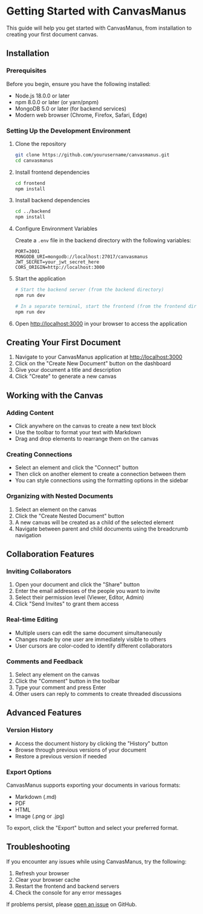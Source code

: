 # Getting Started with CanvasManus

This guide will help you get started with CanvasManus, from installation to creating your first document canvas.

## Installation

### Prerequisites

Before you begin, ensure you have the following installed:

- Node.js 18.0.0 or later
- npm 8.0.0 or later (or yarn/pnpm)
- MongoDB 5.0 or later (for backend services)
- Modern web browser (Chrome, Firefox, Safari, Edge)

### Setting Up the Development Environment

1. Clone the repository
   ```bash
   git clone https://github.com/yourusername/canvasmanus.git
   cd canvasmanus
   ```

2. Install frontend dependencies
   ```bash
   cd frontend
   npm install
   ```

3. Install backend dependencies
   ```bash
   cd ../backend
   npm install
   ```

4. Configure Environment Variables
   
   Create a `.env` file in the backend directory with the following variables:
   ```
   PORT=3001
   MONGODB_URI=mongodb://localhost:27017/canvasmanus
   JWT_SECRET=your_jwt_secret_here
   CORS_ORIGIN=http://localhost:3000
   ```

5. Start the application
   ```bash
   # Start the backend server (from the backend directory)
   npm run dev

   # In a separate terminal, start the frontend (from the frontend directory)
   npm run dev
   ```

6. Open [http://localhost:3000](http://localhost:3000) in your browser to access the application

## Creating Your First Document

1. Navigate to your CanvasManus application at [http://localhost:3000](http://localhost:3000)
2. Click on the "Create New Document" button on the dashboard
3. Give your document a title and description
4. Click "Create" to generate a new canvas

## Working with the Canvas

### Adding Content

- Click anywhere on the canvas to create a new text block
- Use the toolbar to format your text with Markdown
- Drag and drop elements to rearrange them on the canvas

### Creating Connections

- Select an element and click the "Connect" button
- Then click on another element to create a connection between them
- You can style connections using the formatting options in the sidebar

### Organizing with Nested Documents

1. Select an element on the canvas
2. Click the "Create Nested Document" button
3. A new canvas will be created as a child of the selected element
4. Navigate between parent and child documents using the breadcrumb navigation

## Collaboration Features

### Inviting Collaborators

1. Open your document and click the "Share" button
2. Enter the email addresses of the people you want to invite
3. Select their permission level (Viewer, Editor, Admin)
4. Click "Send Invites" to grant them access

### Real-time Editing

- Multiple users can edit the same document simultaneously
- Changes made by one user are immediately visible to others
- User cursors are color-coded to identify different collaborators

### Comments and Feedback

1. Select any element on the canvas
2. Click the "Comment" button in the toolbar
3. Type your comment and press Enter
4. Other users can reply to comments to create threaded discussions

## Advanced Features

### Version History

- Access the document history by clicking the "History" button
- Browse through previous versions of your document
- Restore a previous version if needed

### Export Options

CanvasManus supports exporting your documents in various formats:

- Markdown (.md)
- PDF
- HTML
- Image (.png or .jpg)

To export, click the "Export" button and select your preferred format.

## Troubleshooting

If you encounter any issues while using CanvasManus, try the following:

1. Refresh your browser
2. Clear your browser cache
3. Restart the frontend and backend servers
4. Check the console for any error messages

If problems persist, please [open an issue](https://github.com/yourusername/canvasmanus/issues) on GitHub. 